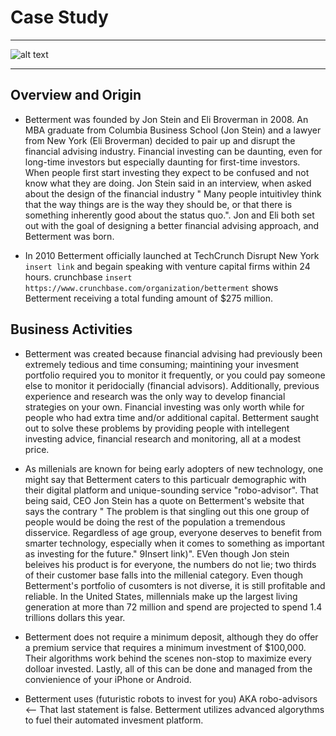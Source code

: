 
# Case Study
***
![alt text](https://i2.wp.com/www.juststartinvesting.com/wp-content/uploads/2019/08/Is-Betterment-Worth-It-Feature.png?fit=1600%2C800&ssl=1)
***
## Overview and Origin

* Betterment was founded by Jon Stein and Eli Broverman in 2008. An MBA graduate from Columbia Business School (Jon Stein) and a lawyer from New York (Eli Broverman) decided to pair up and disrupt the financial advising industry. Financial investing can be daunting, even for long-time investors but especially daunting for first-time investors. When people first start investing they expect to be confused and not know what they are doing. Jon Stein said in an interview, when asked about the design of the financial industry " Many people intuitivley think that the way things are is the way they should be, or that there is something inherently good about the status quo.". Jon and Eli both set out with the goal of designing a better financial advising approach, and Betterment was born. 

* In 2010 Betterment officially launched at TechCrunch Disrupt New York ```insert link``` and begain speaking with venture capital firms within 24 hours. crunchbase ``` insert https://www.crunchbase.com/organization/betterment ``` shows Betterment receiving a total funding amount of $275 million.

## Business Activities

* Betterment was created because financial advising had previously been extremely tedious and time consuming; maintining your invesment portfolio required you to monitor it frequently, or you could pay someone else to monitor it peridocially (financial advisors). Additionally, previous experience and research was the only way to develop financial strategies on your own. Financial investing was only worth while for people who had extra time and/or additional capital. Betterment saught out to solve these problems by providing people with intellegent investing advice, financial research and monitoring, all at a modest price.

* As millenials are known for being early adopters of new technology, one might say that Betterment caters to this particualr demographic with their digital platform and unique-sounding service "robo-advisor".  That being said, CEO Jon Stein has a quote on Betterment's website that says the contrary " The problem is that singling out this one group of people would be doing the rest of the population a tremendous disservice. Regardless of age group, everyone deserves to benefit from smarter technology, especially when it comes to something as important as investing for the future." 9Insert link)". EVen though Jon stein beleives his product is for everyone, the numbers do not lie; two thirds of their customer base falls into the millenial category. Even though Betterment's portfolio of cusomters is not diverse, it is still profitable and reliable. In the United States, millennials make up the largest living generation at more than 72 million and spend are projected to spend 1.4 trillions dollars this year.

* Betterment does not require a minimum deposit, although they do offer a premium service that requires a minimum investment of $100,000. Their algorithms work behind the scenes non-stop to maximize every dolloar invested. Lastly, all of this can be done and managed from the convienience of your iPhone or Android.

* Betterment uses (futuristic robots to invest for you) AKA robo-advisors <-- That last statement is false. Betterment utilizes advanced algorythms to fuel their automated invesment platform. 